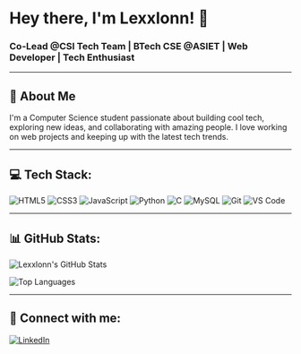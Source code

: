 # Hey there, I'm Lexxlonn! 👋  
### Co-Lead @CSI Tech Team | BTech CSE @ASIET | Web Developer | Tech Enthusiast  

---

## 🚀 About Me
I'm a Computer Science student passionate about building cool tech, exploring new ideas, and collaborating with amazing people. I love working on web projects and keeping up with the latest tech trends.

---

## 💻 Tech Stack:
![HTML5](https://img.shields.io/badge/-HTML5-E34F26?style=flat&logo=html5&logoColor=white)
![CSS3](https://img.shields.io/badge/-CSS3-1572B6?style=flat&logo=css3)
![JavaScript](https://img.shields.io/badge/-JavaScript-F7DF1E?style=flat&logo=javascript&logoColor=black)
![Python](https://img.shields.io/badge/-Python-3776AB?style=flat&logo=python&logoColor=white)
![C](https://img.shields.io/badge/-C-00599C?style=flat&logo=c)
![MySQL](https://img.shields.io/badge/-MySQL-4479A1?style=flat&logo=mysql)
![Git](https://img.shields.io/badge/-Git-F05032?style=flat&logo=git&logoColor=white)
![VS Code](https://img.shields.io/badge/-VSCode-007ACC?style=flat&logo=visual-studio-code)

---

## 📊 GitHub Stats:
![Lexxlonn's GitHub Stats](https://github-readme-stats.vercel.app/api?username=Lexxlonn&show_icons=true&theme=tokyonight)

![Top Languages](https://github-readme-stats.vercel.app/api/top-langs/?username=Lexxlonn&layout=compact&theme=tokyonight)

---

## 🔗 Connect with me:
[![LinkedIn](https://img.shields.io/badge/-LinkedIn-blue?style=flat&logo=linkedin)](https://www.linkedin.com/in/ravish-r-b-05697232a)
